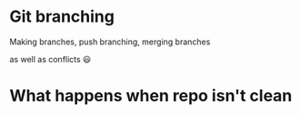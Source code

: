 # Git branching

Making branches, push branching, merging branches

as well as conflicts :smiley:

# What happens when repo isn't clean

# 
